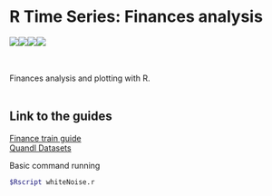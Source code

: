 # R Time Series: Finances analysis

<div style='display:flex;flex-direction:row'>
<img src="https://img.shields.io/badge/r-%23276DC3.svg?&style=for-the-badge&logo=r&logoColor=white"/>
<img src="https://img.shields.io/badge/markdown-%23000000.svg?&style=for-the-badge&logo=markdown&logoColor=white"/>
<img src="https://img.shields.io/badge/git%20-%23F05033.svg?&style=for-the-badge&logo=git&logoColor=white"/>
<a href='https://www.linkedin.com/in/rafael-garcia-0a8368ba/' target='_blank' style='height:100%'>
  <img src="https://img.shields.io/badge/linkedin%20-%230077B5.svg?&style=for-the-badge&logo=linkedin&logoColor=white"/>
</a>
  </div>
<br/><br/>

Finances analysis and plotting with R.
<br/>
<br/>

## Link to the guides
[Finance train guide](https://financetrain.com/series/financial-time-series-analysis-in-r/)\
[Quandl Datasets](https://www.quandl.com/data/EOD-End-of-Day-US-Stock-Prices/documentation)

Basic command running
```bash
$Rscript whiteNoise.r
```
